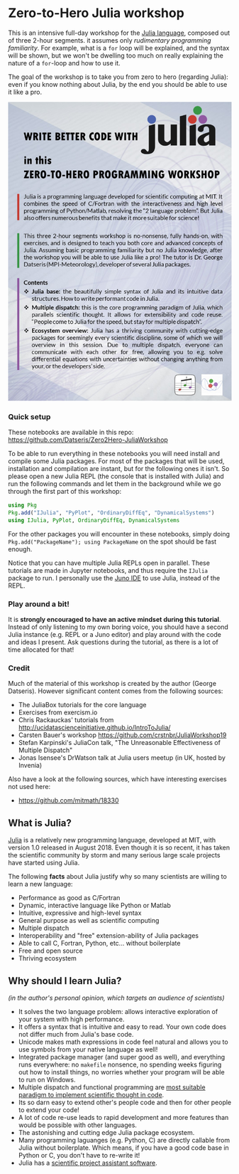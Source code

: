 # Zero-to-Hero Julia workshop

This is an intensive full-day workshop for the [Julia language](what-is-Julia?), composed out of three 2-hour segments. it assumes only *rudimentary programming familiarity*. For example, what is a `for` loop will be explained, and the syntax will be shown, but we won't be dwelling too much on really explaining the nature of a `for`-loop and how to use it.

The goal of the workshop is to take you from zero to hero (regarding Julia): even if you know nothing about Julia, by the end you should be able to use it like a pro.

![workshop's add poster](add.jpg)

### Quick setup
These notebooks are available in this repo: https://github.com/Datseris/Zero2Hero-JuliaWorkshop

To be able to run everything in these notebooks you will need install and compile some Julia packages. For most of the packages that will be used, installation and compilation are instant, but for the following ones it isn't. So please open a new Julia REPL (the console that is installed with Julia) and run the following commands and let them in the background while we go through the first part of this workshop:
```julia
using Pkg
Pkg.add("IJulia", "PyPlot", "OrdinaryDiffEq", "DynamicalSystems")
using IJulia, PyPlot, OrdinaryDiffEq, DynamicalSystems
```
For the other packages you will encounter in these notebooks, simply doing `Pkg.add("PackageName"); using PackageName` on the spot should be fast enough.

Notice that you can have multiple Julia REPLs open in parallel. These tutorials are made in Jupyter notebooks, and thus require the `IJulia` package to run. I personally use the [Juno IDE](https://junolab.org/) to use Julia, instead of the REPL.

### Play around a bit!
It is **strongly encouraged to have an active mindset during this tutorial**. Instead of only listening to my own boring voice, you should have a second Julia instance (e.g. REPL or a Juno editor) and play around with the code and ideas I present. Ask questions during the tutorial, as there is a lot of time allocated for that!

### Credit
Much of the material of this workshop is created by the author (George Datseris). However significant content comes from the following sources:

* The JuliaBox tutorials for the core language
* Exercises from exercism.io
* Chris Rackauckas' tutorials from http://ucidatascienceinitiative.github.io/IntroToJulia/
* Carsten Bauer's workshop https://github.com/crstnbr/JuliaWorkshop19
* Stefan Karpinski's JuliaCon talk, "The Unreasonable Effectiveness of Multiple Dispatch"
* Jonas Isensee's DrWatson talk at Julia users meetup (in UK, hosted by Invenia)

Also have a look at the following sources, which have interesting exercises not used here:
* https://github.com/mitmath/18330


## What is Julia?

[Julia](https://julialang.org/) is a relatively new programming language, developed at MIT, with version 1.0 released in August 2018. Even though it is so recent, it has taken the scientific community by storm and many serious large scale projects have started using Julia.

The following **facts** about Julia justify why so many scientists are willing to learn a new language:

- Performance as good as C/Fortran
- Dynamic, interactive language like Python or Matlab
- Intuitive, expressive and high-level syntax
- General purpose as well as scientific computing
- Multiple dispatch
- Interoperability and "free" extension-ability of Julia packages
- Able to call C, Fortran, Python, etc... without boilerplate
- Free and open source
- Thriving ecosystem

## Why should I learn Julia?

*(in the author's personal opinion, which targets an audience of scientists)*

- It solves the two language problem: allows interactive exploration of your system with high performance.
- It offers a syntax that is intuitive and easy to read. Your own code does not differ much from Julia's base code.
- Unicode makes math expressions in code feel natural and allows you to use symbols from your native language as well!
- Integrated package manager (and super good as well), and everything runs everywhere: no `makefile` nonsence, no spending weeks figuring out how to install things, no worries whether your program will be able to run on Windows.
- Multiple dispatch and functional programming are [most suitable paradigm to implement scientific thought in code](https://www.youtube.com/watch?v=7y-ahkUsIrY).
- Its so darn easy to extend other's people code and then for other people to extend your code!
- A lot of code re-use leads to rapid development and more features than would be possible with other languages.
- The astonishing and cutting edge Julia package ecosystem.
- Many programming laguanges (e.g. Python, C) are directly callable from Julia without boilerplate. Which means, if you have a good code base in Python or C, you don't have to re-write it!
- Julia has a [scientific project assistant software](https://github.com/JuliaDynamics/DrWatson.jl).
